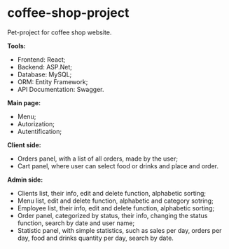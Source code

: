 # coffee-shop-project
Pet-project for coffee shop website. 

**Tools:**
  - Frontend: React;
  - Backend: ASP.Net;
  - Database: MySQL;
  - ORM: Entity Framework;
  - API Documentation: Swagger.

**Main page:**
  - Menu;
  - Autorization;
  - Autentification;

**Client side:**
  - Orders panel, with a list of all orders, made by the user;
  - Cart panel, where user can select food or drinks and place and order.

**Admin side:**
  - Clients list, their info, edit and delete function, alphabetic sorting;
  - Menu list, edit and delete function, alphabetic and category sotring;
  - Employee list, their info, edit and delete function, alphabetic sorting;
  - Order panel, categorized by status, their info, changing the status function, search by date and user name;
  - Statistic panel, with simple statistics, such as sales per day, orders per day, food and drinks quantity per day, search by date.
